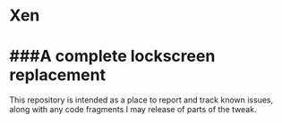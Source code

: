 # Xen
###A complete lockscreen replacement
=========

This repository is intended as a place to report and track known issues, along with any code fragments I may release of parts of the tweak.
